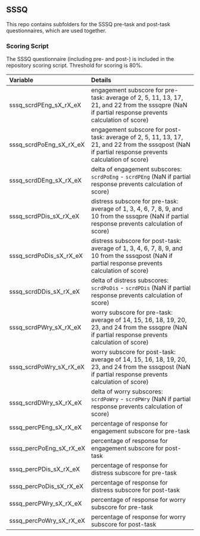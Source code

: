 ## SSSQ

This repo contains subfolders for the SSSQ pre-task and post-task questionnaires, which are used together.


### Scoring Script
The SSSQ questionnaire (including pre- and post-) is included in the repository scoring script. Threshold for scoring is 80%.

| Variable | Details |
| :--  | :--  |
| sssq_scrdPEng_sX_rX_eX | engagement subscore for pre-task: average of 2, 5, 11, 13, 17, 21, and 22 from the sssqpre (NaN if partial response prevents calculation of score) |
| sssq_scrdPoEng_sX_rX_eX | engagement subscore for post-task: average of 2, 5, 11, 13, 17, 21, and 22 from the sssqpost (NaN if partial response prevents calculation of score) |
| sssq_scrdDEng_sX_rX_eX | delta of engagement subscores: `scrdPoEng` - `scrdPEng` (NaN if partial response prevents calculation of score) |
| sssq_scrdPDis_sX_rX_eX | distress subscore for pre-task: average of 1, 3, 4, 6, 7, 8, 9, and 10 from the sssqpre (NaN if partial response prevents calculation of score) |
| sssq_scrdPoDis_sX_rX_eX | distress subscore for post-task: average of 1, 3, 4, 6, 7, 8, 9, and 10 from the sssqpost (NaN if partial response prevents calculation of score) |
| sssq_scrdDDis_sX_rX_eX | delta of distress subscores: `scrdPoDis` - `scrdPDis` (NaN if partial response prevents calculation of score) |
| sssq_scrdPWry_sX_rX_eX | worry subscore for pre-task: average of 14, 15, 16, 18, 19, 20, 23, and 24 from the sssqpre (NaN if partial response prevents calculation of score) |
| sssq_scrdPoWry_sX_rX_eX | worry subscore for post-task: average of 14, 15, 16, 18, 19, 20, 23, and 24 from the sssqpost (NaN if partial response prevents calculation of score) |
| sssq_scrdDWry_sX_rX_eX | delta of worry subscores: `scrdPoWry` - `scrdPWry` (NaN if partial response prevents calculation of score) |
| sssq_percPEng_sX_rX_eX | percentage of response for engagement subscore for pre-task |
| sssq_percPoEng_sX_rX_eX | percentage of response for engagement subscore for post-task |
| sssq_percPDis_sX_rX_eX | percentage of response for distress subscore for pre-task |
| sssq_percPoDis_sX_rX_eX | percentage of response for distress subscore for post-task |
| sssq_percPWry_sX_rX_eX | percentage of response for worry subscore for pre-task |
| sssq_percPoWry_sX_rX_eX | percentage of response for worry subscore for post-task |